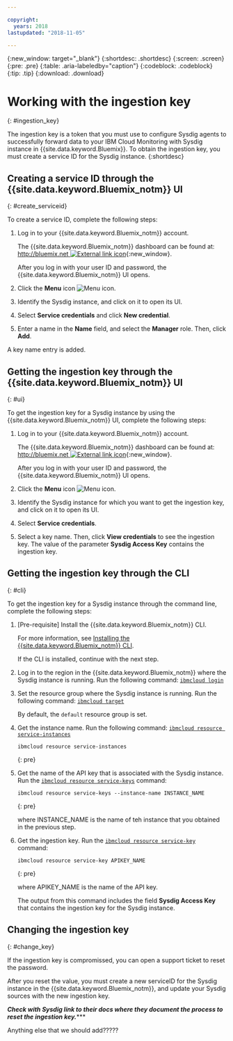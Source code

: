```yaml
---

copyright:
  years: 2018
lastupdated: "2018-11-05"

---
```


{:new_window: target="_blank"}
{:shortdesc: .shortdesc}
{:screen: .screen}
{:pre: .pre}
{:table: .aria-labeledby="caption"}
{:codeblock: .codeblock}
{:tip: .tip}
{:download: .download}

# Working with the ingestion key
{: #ingestion_key}

The ingestion key is a token that you must use to configure Sysdig agents to successfully forward data to your IBM Cloud Monitoring with Sysdig instance in {{site.data.keyword.Bluemix}}. To obtain the ingestion key, you must create a service ID for the Sysdig instance. 
{:shortdesc}

## Creating a service ID through the {{site.data.keyword.Bluemix_notm}} UI
{: #create_serviceid}

To create a service ID, complete the following steps:

1. Log in to your {{site.data.keyword.Bluemix_notm}} account.

    The {{site.data.keyword.Bluemix_notm}} dashboard can be found at: [http://bluemix.net ![External link icon](../../../icons/launch-glyph.svg "External link icon")](http://bluemix.net){:new_window}.

	After you log in with your user ID and password, the {{site.data.keyword.Bluemix_notm}} UI opens.

2. Click the **Menu** icon ![Menu icon](../icons/icon_hamburger.svg).

3. Identify the Sysdig instance, and click on it to open its UI.

4. Select **Service credentials** and click **New credential**.

5. Enter a name in the **Name** field, and select the **Manager** role. Then, click **Add**.

A key name entry is added.


## Getting the ingestion key through the {{site.data.keyword.Bluemix_notm}} UI
{: #ui}

To get the ingestion key for a Sysdig instance by using the {{site.data.keyword.Bluemix_notm}} UI, complete the following steps:

1. Log in to your {{site.data.keyword.Bluemix_notm}} account.

    The {{site.data.keyword.Bluemix_notm}} dashboard can be found at: [http://bluemix.net ![External link icon](../../../icons/launch-glyph.svg "External link icon")](http://bluemix.net){:new_window}.

	After you log in with your user ID and password, the {{site.data.keyword.Bluemix_notm}} UI opens.

2. Click the **Menu** icon ![Menu icon](../icons/icon_hamburger.svg).

3. Identify the Sysdig instance for which you want to get the ingestion key, and click on it to open its UI.

4. Select **Service credentials**.

5. Select a key name. Then, click **View credentials** to see the ingestion key. The value of the parameter **Sysdig Access Key** contains the ingestion key.



## Getting the ingestion key through the CLI
{: #cli}

To get the ingestion key for a Sysdig instance through the command line, complete the following steps:

1. [Pre-requisite] Install the {{site.data.keyword.Bluemix_notm}} CLI.

   For more information, see [Installing the {{site.data.keyword.Bluemix_notm}} CLI](/docs/cli/index.html#overview).

   If the CLI is installed, continue with the next step.

2. Log in to the region in the {{site.data.keyword.Bluemix_notm}} where the Sysdig instance is running. Run the following command: [`ibmcloud login`](/docs/cli/reference/ibmcloud/bx_cli.html#ibmcloud_login)

3. Set the resource group where the Sysdig instance is running. Run the following command: [`ibmcloud target`](/docs/cli/reference/ibmcloud/bx_cli.html#ibmcloud_target)

    By default, the `default` resource group is set.

4. Get the instance name. Run the following command: [`ibmcloud resource service-instances`](/docs/cli/reference/ibmcloud/cli_resource_group.html#ibmcloud_resource_service_instances)

    ```
    ibmcloud resource service-instances
    ```
    {: pre}

5. Get the name of the API key that is associated with the Sysdig instance. Run the [`ibmcloud resource service-keys`](/docs/cli/reference/ibmcloud/cli_resource_group.html#ibmcloud_resource_service_instances) command:

    ```
    ibmcloud resource service-keys --instance-name INSTANCE_NAME
    ```
    {: pre}

    where INSTANCE_NAME is the name of teh instance that you obtained in the previous step.

6. Get the ingestion key. Run the [`ibmcloud resource service-key`](/docs/cli/reference/ibmcloud/cli_resource_group.html#ibmcloud_resource_service_key) command:

    ```
    ibmcloud resource service-key APIKEY_NAME
    ```
    {: pre}

    where APIKEY_NAME is the name of the API key.
 
    The output from this command includes the field **Sysdig Access Key** that contains the ingestion key for the Sysdig instance.


## Changing the ingestion key
{: #change_key}

If the ingestion key is compromissed, you can open a support ticket to reset the password.

After you reset the value, you must create a new serviceID for the Sysdig instance in the {{site.data.keyword.Bluemix_notm}}, and update your Sysdig sources with the new ingestion key.

*****Check with Sysdig link to their docs where they document the process to reset the ingestion key.********

Anything else that we should add?????

